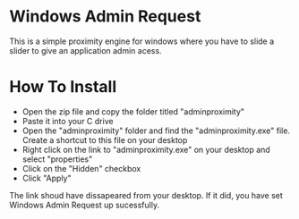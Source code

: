 # Windows Admin Request
This is a simple proximity engine for windows where you have to slide a slider to give an application admin acess.

# How To Install
* Open the zip file and copy the folder titled "adminproximity"
* Paste it into your C drive
* Open the "adminproximity" folder and find the "adminproximity.exe" file. Create a shortcut to this file on your desktop
* Right click on the link to "adminproximity.exe" on your desktop and select "properties"
* Click on the "Hidden" checkbox
* Click "Apply"

The link shoud have dissapeared from your desktop. If it did, you have set Windows Admin Request up sucessfully.
